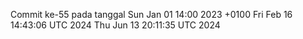 Commit ke-55 pada tanggal Sun Jan 01 14:00 2023 +0100
Fri Feb 16 14:43:06 UTC 2024
Thu Jun 13 20:11:35 UTC 2024
